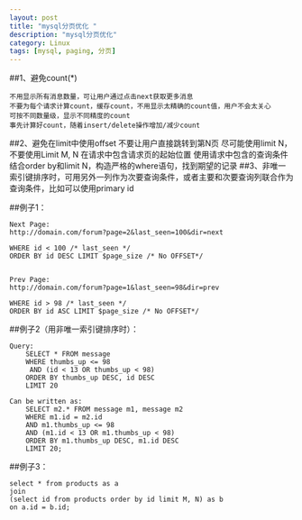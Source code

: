 ```yaml
---
layout: post
title: "mysql分页优化 "
description: "mysql分页优化"
category: Linux
tags: [mysql, paging, 分页]
---
```


##1、避免count(*)

	不用显示所有消息数量，可让用户通过点击next获取更多消息
	不要为每个请求计算count，缓存count，不用显示太精确的count值，用户不会太关心
	可按不同数量级，显示不同精度的count
	事先计算好count，随着insert/delete操作增加/减少count

##2、避免在limit中使用offset
	不要让用户直接跳转到第N页
	尽可能使用limit N，不要使用Limit M, N
		在请求中包含请求页的起始位置
		使用请求中包含的查询条件结合order by和limit N，构造严格的where语句，找到期望的记录
##3、非唯一索引键排序时，可用另外一列作为次要查询条件，或者主要和次要查询列联合作为查询条件，比如可以使用primary id

##例子1：

	Next Page:
	http://domain.com/forum?page=2&last_seen=100&dir=next

	WHERE id < 100 /* last_seen */
	ORDER BY id DESC LIMIT $page_size /* No OFFSET*/
	

	Prev Page:
	http://domain.com/forum?page=1&last_seen=98&dir=prev

	WHERE id > 98 /* last_seen */
	ORDER BY id ASC LIMIT $page_size /* No OFFSET*/

##例子2（用非唯一索引键排序时）：

	Query:
		SELECT * FROM message
		WHERE thumbs_up <= 98
		 AND (id < 13 OR thumbs_up < 98)
		ORDER BY thumbs_up DESC, id DESC
		LIMIT 20

	Can be written as:
		SELECT m2.* FROM message m1, message m2
		WHERE m1.id = m2.id
		AND m1.thumbs_up <= 98
		AND (m1.id < 13 OR m1.thumbs_up < 98)
		ORDER BY m1.thumbs_up DESC, m1.id DESC
		LIMIT 20;

##例子3：

	select * from products as a
	join
	(select id from products order by id limit M, N) as b
	on a.id = b.id;